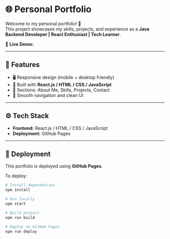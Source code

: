 # 🌐 Personal Portfolio  

Welcome to my personal portfolio! 🎉  
This project showcases my skills, projects, and experience as a **Java Backend Developer | React Enthusiast | Tech Learner**.  

🔗 **Live Demo:**  

---

## 📌 Features  
- 🖥️ Responsive design (mobile + desktop friendly)  
- 🚀 Built with **React.js / HTML / CSS / JavaScript**  
- 📂 Sections: About Me, Skills, Projects, Contact  
- 🌟 Smooth navigation and clean UI  

---

## ⚙️ Tech Stack  
- **Frontend:** React.js / HTML / CSS / JavaScript
- **Deployment:** GitHub Pages  

---

## 🚀 Deployment  
This portfolio is deployed using **GitHub Pages**.  

To deploy:  
```bash
# Install dependencies
npm install  

# Run locally
npm start  

# Build project
npm run build  

# Deploy to GitHub Pages
npm run deploy  
